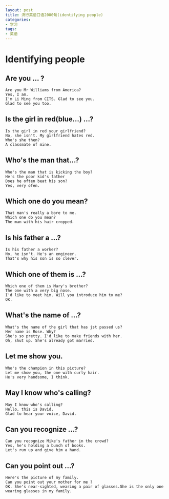 ```yaml
---
layout: post
title: 流行英语口语2000句(identifying people)
categories:
- 学习
tags:
- 英语
---
```


# Identifying people

## Are you ... ?

    Are you Mr Williams from America?
    Yes, I am.
    I'm Li Ming from CITS. Glad to see you.
    Glad to see you too.

## Is the girl in red(blue...) ...?

    Is the girl in red your girlfriend?
    No, she isn't. My girlfriend hates red.
    Who's she then?
    A classmate of mine.

## Who's the man that...?

    Who's the man that is kicking the boy?
    He's the poor kid's father
    Does he often beat his son?
    Yes, very ofen.

## Which one do you mean?

    That man's really a bore to me.
    Which one do you mean?
    The man with his hair cropped.

## Is his father a ...?

    Is his father a worker?
    No, he isn't. He's an engineer.
    That's why his son is so clever.

## Which one of them is ...?

    Which one of them is Mary's brother?
    The one with a very big nose.
    I'd like to meet him. Will you introduce him to me?
    OK.

## What's the name of ...?

    What's the name of the girl that has jst passed us?
    Her name is Rose. Why?
    She's so pretty. I'd like to make friends with her.
    Oh, shut up. She's already got married.

## Let me show you.

    Who's the champion in this picture?
    Let me show you, the one with curly hair.
    He's very handsome, I think.

## May I know who's calling?

    May I know who's calling?
    Hello, this is David.
    Glad to hear your voice, David.

## Can you recognize ...?

    Can you recognize Mike's father in the crowd?
    Yes, he's holding a bunch of books.
    Let's run up and give him a hand.

## Can you point out ...?

    Here's the picture of my family.
    Can you point out your mother for me ?
    OK. She's near-sighted, wearing a pair of glasses.She is the only one wearing glasses in my family.

